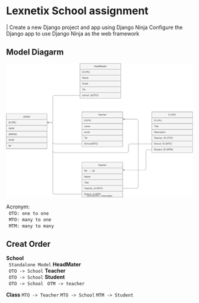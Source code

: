 # Lexnetix School assignment
| Create a new Django project and app using Django Ninja Configure the Django app to use Django Ninja as the web framework  
## Model Diagarm  
<img src="./dbschema.drawio.svg">  

Acronym:  
` OTO: one to one`  
` MTO: many to one`  
` MTM: many to many`   

## Creat Order 
**School**  
    ` Standalone Model` 
**HeadMater**  
    ` OTO -> School` 
**Teacher**  
    ` OTO -> School` 
**Student**  
    ` OTO -> School`
    ` OTM -> teacher`

**Class**
    `MTO -> Teacher`
    `MTO -> School`
    `MTM -> Student`